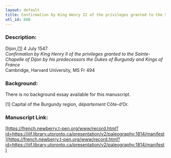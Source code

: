 ```yaml
---
layout: default
title: Confirmation by King Henry II of the privileges granted to the Sainte-Chapelle of Dijon by his predecessors the Dukes of Burgundy and Kings of France
utl_id: 608
---
```


### Description:

Dijon,<a id="_ftnref1">[[1]](#_ftn1)</a> 4 July 1547<br>
_Confirmation by King Henry II of the privileges granted to the Sainte-Chapelle of Dijon by his predecessors the Dukes of Burgundy and Kings of France_<br>
Cambridge, Harvard University, MS Fr 494

### Background:

There is no background essay available for this manuscript.

<a id="_ftn1">[1]</a> Capital of the Burgundy region, _département_ Côte-d’Or. 

### Manuscript Link:

[https://french.newberry.t-pen.org/www/record.html?id=https://iiif.library.utoronto.ca/presentation/v2/paleography:1814/manifest](https://french.newberry.t-pen.org/www/record.html?id=https://iiif.library.utoronto.ca/presentation/v2/paleography:1814/manifest)
